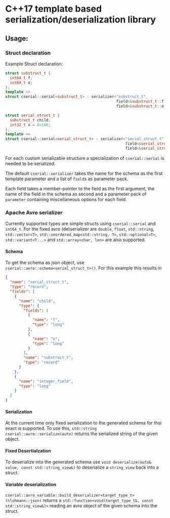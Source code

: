 # C++17 template based serialization/deserialization library

## Usage:

### Struct declaration

Example Struct declaration:
```C++
struct substruct_t {
  int64_t f;
  int64_t o;
};
template <>
struct cserial::serial<substruct_t> : serializer<"substruct_t",                                                      //
                                                 field<&substruct_t::f, "f", parameter<cserial::default_value, 42>>, //
                                                 field<&substruct_t::o, "o">> {};

struct serial_struct_t {
  substruct_t child;
  int32_t x = 0x100;
};
template <>
struct cserial::serial<serial_struct_t> : serializer<"serial_struct_t",                       //
                                                     field<&serial_struct_t::child, "child">, //
                                                     field<&serial_struct_t::x, "integer_field">> {};
```

For each custom serializable structure a specialization of `cserial::serial` is needed to be serialized.

The default `cserial::serializer` takes the name for the schema as the first template parameter and a list of `field`s as parameter pack.

Each field takes a member-pointer to the field as the first argument, the name of the field in the schema as second and a parameter pack of `parameter` containing miscellaneous options for each field.

### Apache Avro serializer

Currently supported types are simple structs using `cserial::serial` and `int64_t`. For the fixed avro (de)serializer are `double`, `float`, `std::string`, `std::vector<T>`, `std::unordered_map<std::string, T>`, `std::optional<T>`, `std::variant<T...>` and `std::array<char, len>` are also supported.

#### Schema

To get the schema as json object, use `cserial::avro::schema<serial_struct_t>()`. For this example this results in

```Json
{
  "name": "serial_struct_t",
  "type": "record",
  "fields": [
    {
      "name": "child",
      "type": {
        "fields": [
          {
            "name": "f",
            "type": "long"
          },
          {
            "name": "o",
            "type": "long"
          }
        ],
        "name": "substruct_t",
        "type": "record"
      }
    },
    {
      "name": "integer_field",
      "type": "long"
    }
  ]
}
```

#### Serialization

At the current time only fixed serialization to the generated schema for thsi exact is supported.
To use this, `std::string cserial::avro::serialize(auto)` returns the serialized string of the given object.

#### Fixed Desertialzation

To deserialize into the generated schema use `void deserialize(àuto& value, const std::string_view&)` to deserialize a `string_view` back into a struct.

#### Variable deserialization

`cserial::avro_variable::build_deserializer<target_type_t>(nlohmann::json)` returns a `std::function<void(target_type_t&, const std::string_view&)>` reading an avro object of the given schema into the struct.
